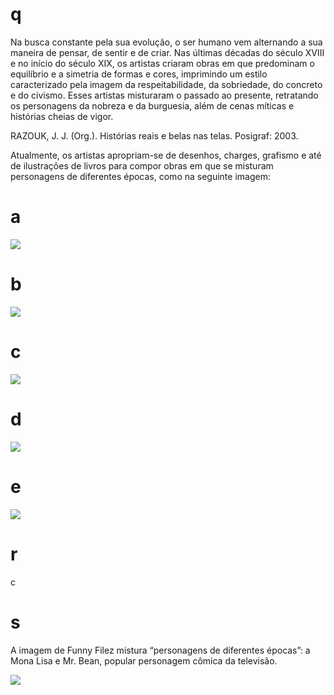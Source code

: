 # q
Na busca constante pela sua evolução, o ser humano vem alternando a sua maneira de pensar, de sentir e de criar. Nas últimas décadas do século XVIII e no início do século XIX, os artistas criaram obras em que predominam o equilíbrio e a simetria de formas e cores, imprimindo um estilo caracterizado pela imagem da respeitabilidade, da sobriedade, do concreto e do civismo. Esses artistas misturaram o passado ao presente, retratando os personagens da nobreza e da burguesia, além de cenas míticas e histórias cheias de vigor.

RAZOUK, J. J. (Org.). Histórias reais e belas nas telas. Posigraf: 2003.

Atualmente, os artistas apropriam-se de desenhos, charges, grafismo e até de ilustrações de livros para compor obras em que se misturam personagens de diferentes épocas, como na seguinte imagem:

# a
![](https://firebasestorage.googleapis.com/v0/b/firebase-enemio.appspot.com/o/questoes%2F1007%2Ffe0069ab-fe7a-fbc2-8e54-55be7e18a845.png?alt=media\&token=2d698833-c4e5-4efc-b672-d1c5cebd0e5e)

# b
![](https://firebasestorage.googleapis.com/v0/b/firebase-enemio.appspot.com/o/questoes%2F1007%2F2779eb12-73cb-9731-efe6-ad93996f8d52.png?alt=media\&token=dee7eaa7-bae1-49a8-b386-aba2cb753544)

# c
![](https://firebasestorage.googleapis.com/v0/b/firebase-enemio.appspot.com/o/questoes%2F1007%2F6bec1ece-5b8e-1af9-e4f8-ef7df19a5707.png?alt=media\&token=8824028b-1113-4541-85d6-b0999b6b0784)

# d
![](https://firebasestorage.googleapis.com/v0/b/firebase-enemio.appspot.com/o/questoes%2F1007%2F4721f92d-1c63-5d5d-0299-b798c52a483a.png?alt=media\&token=50d32ce1-ee82-4564-a7ca-639585e5e3af)

# e
![](https://firebasestorage.googleapis.com/v0/b/firebase-enemio.appspot.com/o/questoes%2F1007%2F00bc629b-2a51-4fad-fddb-eacd644ffaa5.png?alt=media\&token=227e2baa-7ac5-47fa-a04b-62935c5ce4f8)

# r
c

# s
A imagem de Funny Filez mistura “personagens de diferentes épocas”: a Mona Lisa e Mr. Bean, popular personagem cômica da televisão.

![](https://firebasestorage.googleapis.com/v0/b/firebase-enemio.appspot.com/o/questoes%2F1007%2Fab11e12c-c643-f317-2cc0-96f1f52d4905.png?alt=media\&token=5f0c10ac-ae04-4547-9dcc-2972f19a2c0b)
